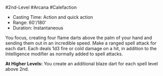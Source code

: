 #2nd-Level #Arcana #Calefaction
 
- Casting Time: Action and quick action
- Range: 60'/180'
- Duration: Instantaneous  

You focus, creating four flame darts above the palm of your hand and sending them out in an incredible speed. Make a ranged spell attack for each dart. Each deals 1d3 fire or cold damage on a hit, in addition to the Intelligence modifier as normally added to spell attacks.
 
**At Higher Levels:** You create an additional blaze dart for each spell level above 2nd.